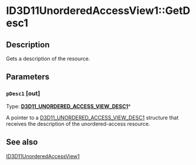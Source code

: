 # ID3D11UnorderedAccessView1::GetDesc1

## Description

Gets a description of the resource.

## Parameters

### `pDesc1` [out]

Type: **[D3D11_UNORDERED_ACCESS_VIEW_DESC1](https://learn.microsoft.com/windows/desktop/api/d3d11_3/ns-d3d11_3-cd3d11_unordered_access_view_desc1)***

A pointer to a [D3D11_UNORDERED_ACCESS_VIEW_DESC1](https://learn.microsoft.com/windows/desktop/api/d3d11_3/ns-d3d11_3-cd3d11_unordered_access_view_desc1) structure that receives the description of the unordered-access resource.

## See also

[ID3D11UnorderedAccessView1](https://learn.microsoft.com/windows/desktop/api/d3d11_3/nn-d3d11_3-id3d11unorderedaccessview1)